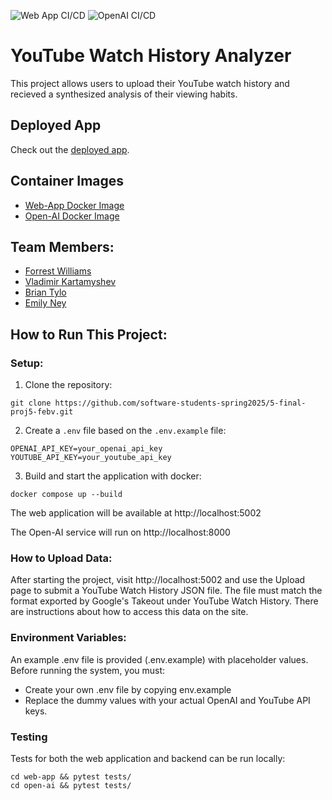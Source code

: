![Web App CI/CD](https://github.com/software-students-spring2025/5-final-proj5-febv/actions/workflows/web-app.yml/badge.svg?branch=)
![OpenAI CI/CD](https://github.com/software-students-spring2025/5-final-proj5-febv/actions/workflows/open-ai.yml/badge.svg?branch=)

# YouTube Watch History Analyzer

This project allows users to upload their YouTube watch history and recieved a synthesized analysis of their viewing habits. 

## Deployed App
Check out the [deployed app](http://45.55.231.88:5002/).

## Container Images
- [Web-App Docker Image](https://hub.docker.com/r/emney/web-app)
- [Open-AI Docker Image](https://hub.docker.com/r/emney/open-ai)

## Team Members:
- [Forrest Williams](https://github.com/Zeklin)
- [Vladimir Kartamyshev](https://github.com/lawaldemur)
- [Brian Tylo](https://github.com/brian105)
- [Emily Ney](https://github.com/EmilyNey)

## How to Run This Project:
### Setup:
1. Clone the repository:<br>
```
git clone https://github.com/software-students-spring2025/5-final-proj5-febv.git
```
2. Create a `.env` file based on the `.env.example` file:<br>
```
OPENAI_API_KEY=your_openai_api_key
YOUTUBE_API_KEY=your_youtube_api_key
```
3. Build and start the application with docker:<br>
```
docker compose up --build
```
The web application will be available at http://localhost:5002

The Open-AI service will run on http://localhost:8000

### How to Upload Data:
After starting the project, visit http://localhost:5002 and use the Upload page to submit a YouTube Watch History JSON file. The file must match the format exported by Google's Takeout under YouTube Watch History. There are instructions about how to access this data on the site. 

### Environment Variables:
An example .env file is provided (.env.example) with placeholder values. Before running the system, you must:
- Create your own .env file by copying env.example
- Replace the dummy values with your actual OpenAI and YouTube API keys.

### Testing
Tests for both the web application and backend can be run locally:
```
cd web-app && pytest tests/
cd open-ai && pytest tests/
```